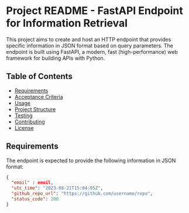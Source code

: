 # Project README - FastAPI Endpoint for Information Retrieval

This project aims to create and host an HTTP endpoint that provides specific information in JSON format based on query parameters. The endpoint is built using FastAPI, a modern, fast (high-performance) web framework for building APIs with Python.

## Table of Contents

- [Requirements](#requirements)
- [Acceptance Criteria](#acceptance-criteria)
- [Usage](#usage)
- [Project Structure](#project-structure)
- [Testing](#testing)
- [Contributing](#contributing)
- [License](#license)

## Requirements

The endpoint is expected to provide the following information in JSON format:

```json
{
  "email" : email,
  "utc_time": "2023-08-21T15:04:05Z",
  "github_repo_url": "https://github.com/username/repo",
  "status_code": 200
}



